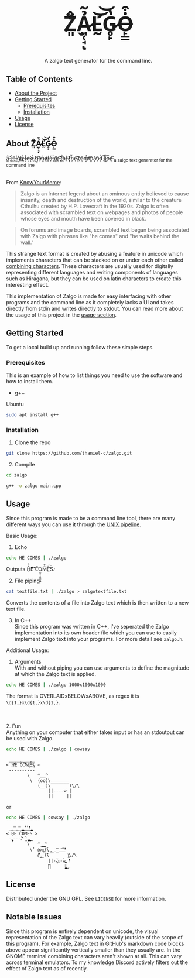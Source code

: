 <br/>
<p align="center">
  <h3 align="center" style="font-size: 400%;">Ẑ̸͈̬͋Ả̷͈̜̘̃ͅL̵̛̰͝͝G̷̥̙̔Ȯ̶̙̳͒</h3>

  <p align="center">
    A zalgo text generator for the command line.
</p>

<!-- TABLE OF CONTENTS -->
## Table of Contents

* [About the Project](#about-the-project)
* [Getting Started](#getting-started)
  * [Prerequisites](#prerequisites)
  * [Installation](#installation)
* [Usage](#usage)
* [License](#license)


<!-- ABOUT THE PROJECT -->
## About Ẑ̸͈̬͋Ả̷͈̜̘̃ͅL̵̛̰͝͝G̷̥̙̔Ȯ̶̙̳͒
ä̴͇́ ̵̜̌z̶͇̈́ã̶̗l̵̫̇g̸̘̒o̴̲̚ ̷͈́t̶͕͛ė̶ͅx̷̢̀t̵͉͛ ̸̫̓g̵̫͝é̸̜n̴̫̔ḛ̷͝r̵̞̓a̶̙̓t̶͉̑ő̷̳r̷̭͝ ̵̦͛f̷̻̔ò̵̗r̵̠̐ ̷͛ͅt̸͈͌h̴̯͌e̴͉͝ ̸̝̂c̸̠̍o̷͒ͅm̸̮̈́m̴͇͆å̸̡n̷͉̎d̴͓̔ ̷̘̿l̴̔͜i̷̦̐n̵̹̿e̶̬͝ 
<sub>a zalgo text generator for the command line<sub>

\
From [KnowYourMeme](https://knowyourmeme.com/memes/zalgo):
>Zalgo is an Internet legend about an ominous entity believed to cause insanity, death and destruction of the world, similar to the creature Cthulhu created by H.P. Lovecraft in the 1920s. Zalgo is often associated with scrambled text on webpages and photos of people whose eyes and mouth have been covered in black.

>On forums and image boards, scrambled text began being associated with Zalgo with phrases like "he comes" and "he waits behind the wall."

This strange text format is created by abusing a feature in unicode which implements characters that can be stacked on or under each other called [combining characters](https://en.wikipedia.org/wiki/Combining_character). These characters are usually used for digitally representing different languages and writing components of languages such as Hiragana, but they can be used on latin characters to create this interesting effect.  

This implementation of Zalgo is made for easy interfacing with other programs and the command line as it completely lacks a UI and takes directly from stdin and writes directly to stdout. You can read more about the usage of this project in the [usage section](#usage).

<!-- GETTING STARTED -->
## Getting Started

To get a local build up and running follow these simple steps.

### Prerequisites

This is an example of how to list things you need to use the software and how to install them.
* g++

Ubuntu
```sh
sudo apt install g++
```

### Installation
 
1. Clone the repo
```sh
git clone https://github.com/thaniel-c/zalgo.git
```
2. Compile
```sh
cd zalgo
```
```sh
g++ -o zalgo main.cpp
```

<!-- USAGE EXAMPLES -->
## Usage
Since this program is made to be a command line tool, there are many different ways you can use it through the [UNIX pipeline](https://en.wikipedia.org/wiki/Pipeline_(Unix)).

Basic Usage:

1. Echo
```sh
echo HE COMES | ./zalgo
``` 
Outputs H̤̊̈̊E͌͋͘͠ C̎̕O͕̫̜̞͎̭̭̭̠͍M̈́̎̕E̛̫̎͠S̛̓.

2. File piping
```sh 
cat textfile.txt | ./zalgo > zalgotextfile.txt
```
Converts the contents of a file into Zalgo text which is then written to a new text file.

3. In C++\
Since this program was written in C++, I've seperated the Zalgo implementation into its own header file which you can use to easily implement Zalgo text into your programs. 
For more detail see `zalgo.h`.

Additional Usage:

1. Arguments\
With and without piping you can use arguments to define the magnitude at which the Zalgo text is applied. 
```sh
echo HE COMES | ./zalgo 1000x1000x1000
```
The format is OVERLAIDxBELOWxABOVE, as regex it is `\d{1,}x\d{1,}x\d{1,}`.

\
\
2. Fun\
Anything on your computer that either takes input or has an stdoutput can be used with Zalgo. 
```sh
echo HE COMES | ./zalgo | cowsay
```
```
 __________
< Hͭ̓̓̇͗̎È C̀Ȏ͛͌̈́͐̅M̤̝̫̩͎̭̖͟͢͟E̊S̨̡̨͈̭̜͈͈͓̣ >
 ----------
        \   ^__^
         \  (oo)\_______
            (__)\       )\/\
                ||----w |
                ||     ||
```

or 

```sh 
echo HE COMES | cowsay | ./zalgo
```
```
 __͞__͞__̨̝͇͔͇̝̫͓̘̘_̓͋_̓͋_ͭ̓̓̇͗̎_̨̝͇͔͇̝̫͓̘̘
< H̤E C̀OMES >
 --̡̡͈̬̣̝̫̤̤͕----ͭ̏͛̇͑̈́̇-̤̤̀̀--̧̧̡̠͓̪̗̠͢͜-̧̧̡̠͓̪̗̠͢͜
        \   ^_̨̝͇͔͇̝̫͓̘̘_̨̝͇͔͇̝̫͓̘̘^
         \̓  (̭͍̖̬̮̤͙̦̜̥oo̧̬͕̫̤̫̬͜͢͟)̤̤̕\_̨̝͇͔͇̝̫͓̘̘__͞__͞_̓͋_ͭ̓̓̇͗̎
            (̐̐͂̆̚_̨̝͇͔͇̝̫͓̘̘_̉)̇̓\       )̡͓̪͎͍͉̙͎̗̠\/\
                ||-̆̇-̧͍͎̤̣̘͉͇̬͟--̣̀w̢͙͙͍̪̫̪̮͉͟ |ͭ̓̓̇͗̎
                |̑̎̽̓̐͗|     |̢̗͎̬̮͍͕̥̬͜|̢̗͎̬̮͍͕̥̬͜
```

<!-- LICENSE -->
## License

Distributed under the GNU GPL. See `LICENSE` for more information.

## Notable Issues
Since this program is entirely dependent on unicode, the visual representation of the Zalgo text can vary heavily (outside of the scope of this program). For example, Zalgo text in GitHub's markdown code blocks above appear significantly vertically smaller than they usually are. 
In the GNOME terminal combining characters aren't shown at all. This can vary across terminal emulators. To my knowledge Discord actively filters out the effect of Zalgo text as of recently. 
